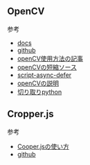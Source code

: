 ## OpenCV
参考  
- [docs](https://docs.opencv.org/3.4/df/d0a/tutorial_js_intro.html)
- [github](https://github.com/opencv/opencv/releases)
- [openCV使用方法の記事](https://elsammit-beginnerblg.hatenablog.com/entry/2022/06/06/224303)
- [openCVの短縮ソース](https://docs.opencv.org/3.4.0/opencv.js)
- [script-async-defer](https://ja.javascript.info/script-async-defer)
- [openCVの説明](https://shikaku-mafia.com/opencv-javascript-how-to-use/)
- [切り取りpython](https://blog.capilano-fw.com/?p=1990#crop)


## Cropper.js
参考  
- [Cooper.jsの使い方](https://cpoint-lab.co.jp/article/202208/23302/)
- [github](https://github.com/fengyuanchen/cropperjs)
